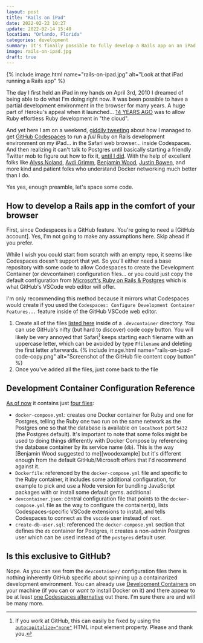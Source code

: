 ```yaml
---
layout: post
title: "Rails on iPad"
date: 2022-02-22 10:27
update: 2022-02-14 15:40
location: "Orlando, Florida"
categories: development
summary: It's finally possible to fully develop a Rails app on an iPad
image: rails-on-ipad.jpg
draft: true
---
```


{% include image.html
name="rails-on-ipad.jpg"
alt="Look at that iPad running a Rails app" %}

The day I first held an iPad in my hands on April 3rd, 2010 I dreamed of
being able to do what I'm doing right now. It was been possible to have
a partial development environment in the browser for many years. A huge
part of Heroku's appeal when it launched... [14 YEARS AGO][heroku] was
to allow Ruby effortless Ruby development in "the cloud".

And yet here I am on a weekend, [giddily tweeting][tweet] about how I
managed to get [GitHub Codespaces][codespaces] to run a *full* Ruby on
Rails development environment on my iPad... in the Safari web browser...
inside Codespaces. And then realizing it can't talk to Postgres until
basically starting a friendly Twitter mob to figure out how to fix it,
[until I did][fixed]. With the help of excellent folks like [Alyss
Noland][alyss], [Avdi Grimm][avdi], [Benjamin Wood][wood], [Justin
Bowen][bowen], and more kind and patient folks who understand Docker
networking much better than I do.

Yes yes, enough preamble, let's space some code. 

## How to develop a Rails app in the comfort of your browser

First, since Codespaces is a GitHub feature. You're going to need a 
[GitHub account]. Yes, I'm not going to make any assumptions here. Skip
ahead if you prefer. 

While I wish you could start from scratch with an empty repo, it seems 
like Codespaces doesn't support that yet. So you'll either need a base 
repository with some code to allow Codespaces to create the Development 
Container (or devcontainer) configuration files... or you could just 
copy the default configuration from [Microsoft's Ruby on Rails & Postgres][rorpg]
which is what GitHub's VSCode web editor will offer.

I'm only recommending this method because it mirrors what Codespaces 
would create if you used the 
`Codespaces: Configure Development Container Features...` feature inside 
of the GitHub VSCode web editor.

1. Create all of the files [listed here][config] inside of a `.devcontainer` 
directory. You can use GitHub's nifty (but hard to discover) code copy 
button. You will likely be very annoyed that Safari[^1] keeps starting 
each filename with an uppercase letter, which can be avoided by type `Ffilename` and deleting 
the first letter afterwards.
{% include image.html
name="rails-on-ipad-code-copy.png"
alt="Screenshot of the GitHub file content copy button" %}
3. Once you've added all the files, just come back to the file 

## Development Container Configuration Reference
[As of now][commit] it contains just [four files][devconfig]: 

- `docker-compose.yml`: creates one Docker container for Ruby and one
for Postgres, telling the Ruby one two run on the same network as the
Postgres one so that the database is available on `localhost` port
`5432` (the Postgres default). It's important to note that some 
folks might be used to doing things differently with Docker Compose by 
referencing the database container by its service name (`db`). This is 
the way [Benjamin Wood suggested to me][woodexample] but it's different 
enough from the default GitHub/Microsoft offers that I'd recommend 
against it. 
- `Dockerfile`: referenced by the `docker-compose.yml` file and 
specific to the Ruby container, it includes some additional 
configuration, for example to pick and use a Node version for bundling 
JavaScript packages with or install some default gems. 
additional 
- `devcontainer.json`: central configuration file that points to the 
`docker-compose.yml` file as the way to configure the container(s), lists
Codespaces-specific VSCode extensions to install, and tells Codespaces 
to connect as the `vscode` user instead of `root`.
- `create-db-user.sql`: referenced the `docker-compose.yml` section that 
defines the `db` container for Postgres, it creates a non-admin Postgres
user which can be used instead of the `postgres` default user. 


## Is this exclusive to GitHub?

Nope. As you can see from the `devcontainer/` configuration files there
is nothing inherently GitHub specific about spinning up a containarized
development environment. You can already use [Development Containers][dc] 
on your machine (if you can or *want to* install Docker on it) and there 
appear to be at least [one Codespaces alternative][coder] out there. 
I'm sure there are and will be many more.

[heroku]: https://techcrunch.com/2008/02/07/heroku-lifts-ruby-on-rails-development-to-the-cloud/
[tweet]: https://twitter.com/olivierlacan/status/1495144364338724873
[codespaces]: https://github.com/features/codespaces
[coder]: https://coder.com/blog/coder-the-github-codespaces-alternative
[dc]: https://docs.github.com/en/codespaces/setting-up-your-project-for-codespaces/configuring-codespaces-for-your-project
[fixed]: https://twitter.com/olivierlacan/status/1496004934126522368
[alyss]: https://twitter.com/preciselyalyss
[avdi]: https://twitter.com/avdi
[wood]: https://twitter.com/benjaminwood
[bowen]: https://twitter.com/tonsoffun111
[rorpg]: https://github.com/microsoft/vscode-dev-containers/tree/main/containers/ruby-rails-postgres
[commit]: https://github.com/microsoft/vscode-dev-containers/tree/0f75b3457b78245d79d326c2ae54c37c37231a20/containers/ruby-rails-postgres
[devconfig]: https://github.com/microsoft/vscode-dev-containers/tree/main/containers/ruby-rails-postgres/.devcontainer
[config]: https://github.com/microsoft/vscode-dev-containers/tree/0f75b3457b78245d79d326c2ae54c37c37231a20/containers/ruby-rails-postgres/.devcontainer
[cap]: https://developer.apple.com/library/archive/documentation/AppleApplications/Reference/SafariHTMLRef/Articles/Attributes.html#//apple_ref/doc/uid/TP40008058-autocapitalize

[^1]: If you work at GitHub, this can easily be fixed by using the 
[`autocapitalize="none"`][cap] HTML input element property. Please and thank you.